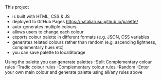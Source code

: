 This project 
- is built with HTML, CSS & JS
- deployed to GitHub Pages https://nataliarusu.github.io/palette/
- auto-generates multiple colours
- allows users to change each colour
- exports colour palette in different formats (e.g. JSON, CSS variables
- generates related colours rather than random (e.g. ascending lightness, complementary hues etc)
- you can save palette to localStorage

Using the palette you can generate palettes
-Split Complementary colour rules
-Tradic colour rules
-Complementary colour rules
-Random 
-Enter your own main colour and generate palette using all/any rules above


